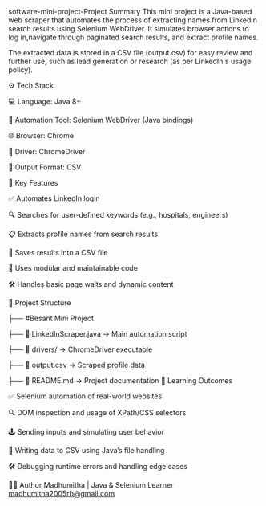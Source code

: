 software-mini-project-Project 
Summary This mini project is a Java-based web scraper that automates the process of extracting names from LinkedIn search results using Selenium WebDriver. It simulates browser actions to log in,navigate through paginated search results, and extract profile names.

The extracted data is stored in a CSV file (output.csv) for easy review and further use, such as lead generation or research (as per LinkedIn's usage policy).

⚙️ Tech Stack

💻 Language: Java 8+

🧪 Automation Tool: Selenium WebDriver (Java bindings)

🌐 Browser: Chrome

🧭 Driver: ChromeDriver

📄 Output Format: CSV

🔑 Key Features

✅ Automates LinkedIn login

🔍 Searches for user-defined keywords (e.g., hospitals, engineers)

📋 Extracts profile names from search results

💾 Saves results into a CSV file

🧠 Uses modular and maintainable code

🛠️ Handles basic page waits and dynamic content

📁 Project Structure

├── #Besant Mini Project

├── 📄 LinkedInScraper.java → Main automation script

├── 📁 drivers/ → ChromeDriver executable

├── 📄 output.csv → Scraped profile data

├── 📄 README.md → Project documentation 🧪 Learning Outcomes

✅ Selenium automation of real-world websites

🔍 DOM inspection and usage of XPath/CSS selectors

🕹️ Sending inputs and simulating user behavior

📄 Writing data to CSV using Java’s file handling

🛠️ Debugging runtime errors and handling edge cases

👩‍💻 Author Madhumitha  | Java & Selenium Learner madhumitha2005rb@gmail.com 
